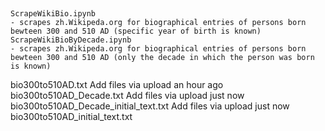 ## 
	ScrapeWikiBio.ipynb
    - scrapes zh.Wikipeda.org for biographical entries of persons born bewteen 300 and 510 AD (specific year of birth is known)
	ScrapeWikiBioByDecade.ipynb
    - scrapes zh.Wikipeda.org for biographical entries of persons born bewteen 300 and 510 AD (only the decade in which the person was born is known)

bio300to510AD.txt 	Add files via upload 	an hour ago
	bio300to510AD_Decade.txt 	Add files via upload 	just now
	bio300to510AD_Decade_initial_text.txt 	Add files via upload 	just now
	bio300to510AD_initial_text.txt

